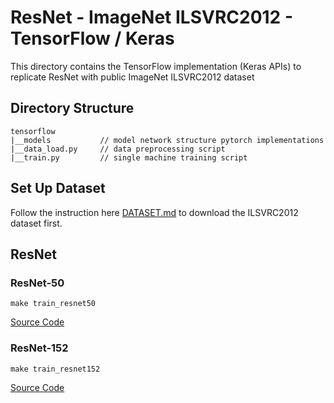 # ResNet - ImageNet ILSVRC2012 - TensorFlow / Keras 

This directory contains the TensorFlow implementation (Keras APIs) to replicate ResNet with public ImageNet ILSVRC2012 dataset

## Directory Structure

```
tensorflow
|__models           // model network structure pytorch implementations
|__data_load.py     // data preprocessing script
|__train.py         // single machine training script
```

## Set Up Dataset

Follow the instruction here [DATASET.md](../../Datasets/ILSVRC2012/DATASET.md) to download the ILSVRC2012 dataset first.

## ResNet

### ResNet-50
```
make train_resnet50
```
[Source Code](models/resnet50.py)

### ResNet-152
```
make train_resnet152
```
[Source Code](models/resnet152.py)